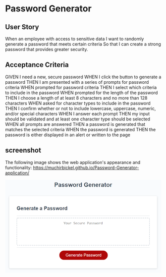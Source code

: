 # Password Generator


## User Story

When an employee with access to sensitive data
I want to randomly generate a password that meets certain criteria
So that I can create a strong password that provides greater security.

## Acceptance Criteria

GIVEN I need a new, secure password
WHEN I click the button to generate a password
THEN I am presented with a series of prompts for password criteria
WHEN prompted for password criteria
THEN I select which criteria to include in the password
WHEN prompted for the length of the password
THEN I choose a length of at least 8 characters and no more than 128 characters
WHEN asked for character types to include in the password
THEN I confirm whether or not to include lowercase, uppercase, numeric, and/or special characters
WHEN I answer each prompt
THEN my input should be validated and at least one character type should be selected
WHEN all prompts are answered
THEN a password is generated that matches the selected criteria
WHEN the password is generated
THEN the password is either displayed in an alert or written to the page

## screenshot

The following image shows the web application's appearance and functionality:
https://muchirbickel.github.io/Password-Generator-application/

![The Password Generator application displays a red button to "Generate Password".](./Assets/03-javascript-homework-demo.png)


